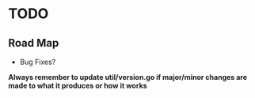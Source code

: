 # TODO

## Road Map

- Bug Fixes?

**Always remember to update util/version.go if major/minor changes are made to what it produces or how it works**
